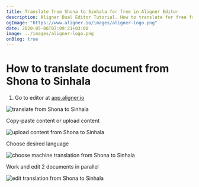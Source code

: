 ```yaml
---
title: Translate from Shona to Sinhala for free in Aligner Editor
description: Aligner Dual Editor Tutorial. How to translate for free from Shona to Sinhala. Aligner is multilingual document management platform. 
ogImage: "https://www.aligner.io/images/aligner-logo.png"
date: 2020-05-06T07:09:21+03:00
image: ../images/aligner-logo.png
onBlog: true
---
```


# How to translate document from Shona to Sinhala

1. Go to editor at [app.aligner.io](https://app.aligner.io "Aligner App web page")

![translate from Shona to Sinhala](../aligner-blank-editor.png "translate from Shona to Sinhala")

Copy-paste content or upload content

![upload content from Shona to Sinhala](../aligner-uploaded-document.png "upload content from Shona to Sinhala")

Choose desired language

![choose machine translation from Shona to Sinhala](../aligner-language-dropdown.png "choose machine translation from Shona to Sinhala")

Work and edit 2 documents in parallel

![edit translation from Shona to Sinhala](../aligner-double-sitded-editor.png "edit translation from Shona to Sinhala")

